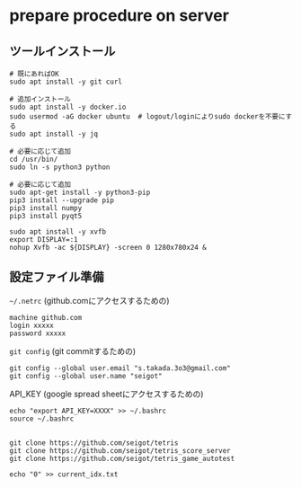 # prepare procedure on server 

## ツールインストール

```
# 既にあればOK
sudo apt install -y git curl

# 追加インストール
sudo apt install -y docker.io
sudo usermod -aG docker ubuntu  # logout/loginによりsudo dockerを不要にする
sudo apt install -y jq

# 必要に応じて追加
cd /usr/bin/
sudo ln -s python3 python

# 必要に応じて追加
sudo apt-get install -y python3-pip
pip3 install --upgrade pip
pip3 install numpy
pip3 install pyqt5

sudo apt install -y xvfb
export DISPLAY=:1
nohup Xvfb -ac ${DISPLAY} -screen 0 1280x780x24 &
```

## 設定ファイル準備

`~/.netrc` (github.comにアクセスするための)

```
machine github.com
login xxxxx
password xxxxx
```

`git config` (git commitするための)

```
git config --global user.email "s.takada.3o3@gmail.com"
git config --global user.name "seigot"
```

API_KEY (google spread sheetにアクセスするための)

```
echo "export API_KEY=XXXX" >> ~/.bashrc
source ~/.bashrc
```

##

```
git clone https://github.com/seigot/tetris
git clone https://github.com/seigot/tetris_score_server
git clone https://github.com/seigot/tetris_game_autotest
```

```
echo "0" >> current_idx.txt
```
